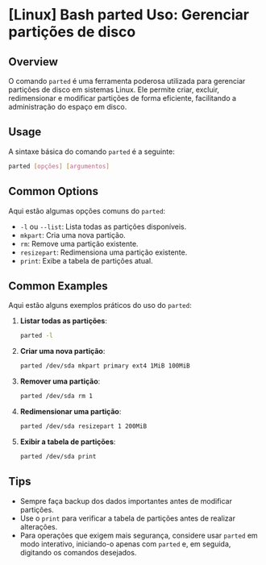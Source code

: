 # [Linux] Bash parted Uso: Gerenciar partições de disco

## Overview
O comando `parted` é uma ferramenta poderosa utilizada para gerenciar partições de disco em sistemas Linux. Ele permite criar, excluir, redimensionar e modificar partições de forma eficiente, facilitando a administração do espaço em disco.

## Usage
A sintaxe básica do comando `parted` é a seguinte:

```bash
parted [opções] [argumentos]
```

## Common Options
Aqui estão algumas opções comuns do `parted`:

- `-l` ou `--list`: Lista todas as partições disponíveis.
- `mkpart`: Cria uma nova partição.
- `rm`: Remove uma partição existente.
- `resizepart`: Redimensiona uma partição existente.
- `print`: Exibe a tabela de partições atual.

## Common Examples
Aqui estão alguns exemplos práticos do uso do `parted`:

1. **Listar todas as partições**:
   ```bash
   parted -l
   ```

2. **Criar uma nova partição**:
   ```bash
   parted /dev/sda mkpart primary ext4 1MiB 100MiB
   ```

3. **Remover uma partição**:
   ```bash
   parted /dev/sda rm 1
   ```

4. **Redimensionar uma partição**:
   ```bash
   parted /dev/sda resizepart 1 200MiB
   ```

5. **Exibir a tabela de partições**:
   ```bash
   parted /dev/sda print
   ```

## Tips
- Sempre faça backup dos dados importantes antes de modificar partições.
- Use o `print` para verificar a tabela de partições antes de realizar alterações.
- Para operações que exigem mais segurança, considere usar `parted` em modo interativo, iniciando-o apenas com `parted` e, em seguida, digitando os comandos desejados.